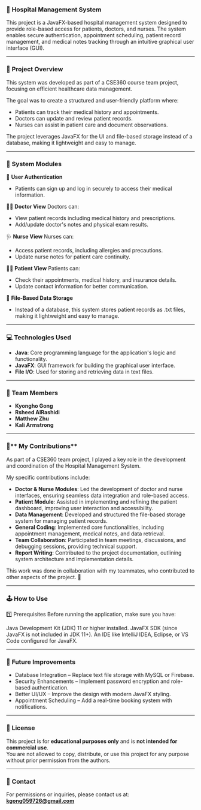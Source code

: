 ### 📑 **Hospital Management System**
This project is a JavaFX-based hospital management system designed to provide role-based access for patients, doctors, and nurses. The system enables secure authentication, appointment scheduling, patient record management, and medical notes tracking through an intuitive graphical user interface (GUI).

---


### 📝 **Project Overview**
This system was developed as part of a CSE360 course team project, focusing on efficient healthcare data management.

The goal was to create a structured and user-friendly platform where:

- Patients can track their medical history and appointments.
- Doctors can update and review patient records.
- Nurses can assist in patient care and document observations.

The project leverages JavaFX for the UI and file-based storage instead of a database, making it lightweight and easy to manage.

---


### 🏥 **System Modules**

🔑 **User Authentication**
- Patients can sign up and log in securely to access their medical information.

👩‍⚕️ **Doctor View**
Doctors can:
- View patient records including medical history and prescriptions.
- Add/update doctor's notes and physical exam results.

🩺 **Nurse View**
Nurses can:
- Access patient records, including allergies and precautions.
- Update nurse notes for patient care continuity.

🙍‍♂️ **Patient View**
Patients can:
- Check their appointments, medical history, and insurance details.
- Update contact information for better communication.

📄 **File-Based Data Storage**
- Instead of a database, this system stores patient records as .txt files, making it lightweight and easy to manage.

---


### 💻 Technologies Used
- **Java**: Core programming language for the application's logic and functionality.
- **JavaFX**: GUI framework for building the graphical user interface.
- **File I/O**: Used for storing and retrieving data in text files.

---


### 👥 **Team Members**
- **Kyongho Gong**
- **Rsheed AlRashidi**
- **Matthew Zhu**
- **Kali Armstrong**

---

### 👤** My Contributions**
As part of a CSE360 team project, I played a key role in the development and coordination of the Hospital Management System.

My specific contributions include:

- **Doctor & Nurse Modules**: Led the development of doctor and nurse interfaces, ensuring seamless data integration and role-based access.
- **Patient Module**: Assisted in implementing and refining the patient dashboard, improving user interaction and accessibility.
- **Data Management**: Developed and structured the file-based storage system for managing patient records.
- **General Coding**: Implemented core functionalities, including appointment management, medical notes, and data retrieval.
- **Team Collaboration**: Participated in team meetings, discussions, and debugging sessions, providing technical support.
- **Report Writing**: Contributed to the project documentation, outlining system architecture and implementation details.

This work was done in collaboration with my teammates, who contributed to other aspects of the project. 🚀

---


### 🕹️ **How to Use**
1️⃣ Prerequisites
Before running the application, make sure you have:

Java Development Kit (JDK) 11 or higher installed.
JavaFX SDK (since JavaFX is not included in JDK 11+).
An IDE like IntelliJ IDEA, Eclipse, or VS Code configured for JavaFX.

---


### 🚀 **Future Improvements**
- Database Integration – Replace text file storage with MySQL or Firebase.
- Security Enhancements – Implement password encryption and role-based authentication.
- Better UI/UX – Improve the design with modern JavaFX styling.
- Appointment Scheduling – Add a real-time booking system with notifications.

---


### 📜 **License**
This project is for **educational purposes only** and is **not intended for commercial use**.  
You are not allowed to copy, distribute, or use this project for any purpose without prior permission from the authors.  

---


### 📧 **Contact**
For permissions or inquiries, please contact us at:   **kgong059726@gmail.com**

